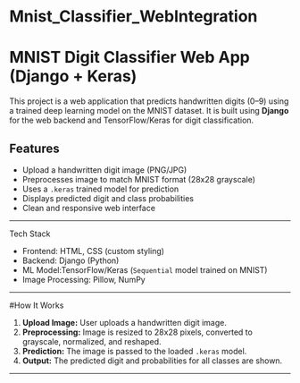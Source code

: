 # Mnist_Classifier_WebIntegration
#  MNIST Digit Classifier Web App (Django + Keras)

This project is a web application that predicts handwritten digits (0–9) using a trained deep learning model on the MNIST dataset. It is built using **Django** for the web backend and TensorFlow/Keras for digit classification.
##  Features

- Upload a handwritten digit image (PNG/JPG)
- Preprocesses image to match MNIST format (28x28 grayscale)
- Uses a `.keras` trained model for prediction
- Displays predicted digit and class probabilities
- Clean and responsive web interface

---

 Tech Stack

- Frontend: HTML, CSS (custom styling)
- Backend: Django (Python)
- ML Model:TensorFlow/Keras (`Sequential` model trained on MNIST)
- Image Processing: Pillow, NumPy

---

#How It Works

1. **Upload Image:** User uploads a handwritten digit image.
2. **Preprocessing:** Image is resized to 28x28 pixels, converted to grayscale, normalized, and reshaped.
3. **Prediction:** The image is passed to the loaded `.keras` model.
4. **Output:** The predicted digit and probabilities for all classes are shown.

---
